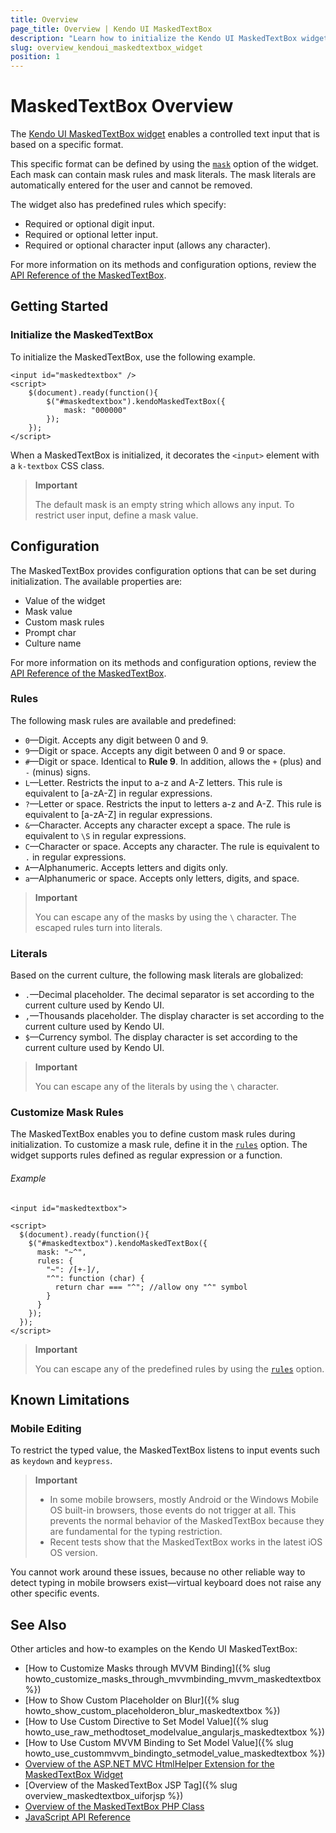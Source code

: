 ```yaml
---
title: Overview
page_title: Overview | Kendo UI MaskedTextBox
description: "Learn how to initialize the Kendo UI MaskedTextBox widget and configure its behaviors."
slug: overview_kendoui_maskedtextbox_widget
position: 1
---
```


# MaskedTextBox Overview

The [Kendo UI MaskedTextBox widget](http://demos.telerik.com/kendo-ui/maskedtextbox/index) enables a controlled text input that is based on a specific format.

This specific format can be defined by using the [`mask`](/api/web/maskedtextbox#configuration-mask) option of the widget. Each mask can contain mask rules and mask literals. The mask literals are automatically entered for the user and cannot be removed.

The widget also has predefined rules which specify:
- Required or optional digit input.
- Required or optional letter input.
- Required or optional character input (allows any character).

For more information on its methods and configuration options, review the [API Reference of the MaskedTextBox](/api/web/maskedtextbox).

## Getting Started

### Initialize the MaskedTextBox

To initialize the MaskedTextBox, use the following example.

    <input id="maskedtextbox" />
    <script>
        $(document).ready(function(){
            $("#maskedtextbox").kendoMaskedTextBox({
                mask: "000000"
            });
        });
    </script>

When a MaskedTextBox is initialized, it decorates the `<input>` element with a `k-textbox` CSS class.

> **Important**
>
> The default mask is an empty string which allows any input. To restrict user input, define a mask value.

## Configuration

The MaskedTextBox provides configuration options that can be set during initialization. The available properties are:

* Value of the widget
* Mask value
* Custom mask rules
* Prompt char
* Culture name

For more information on its methods and configuration options, review the [API Reference of the MaskedTextBox](/api/web/maskedtextbox).

### Rules

The following mask rules are available and predefined:

- `0`&mdash;Digit. Accepts any digit between 0 and 9.
- `9`&mdash;Digit or space. Accepts any digit between 0 and 9 or space.
- `#`&mdash;Digit or space. Identical to **Rule 9**. In addition, allows the `+` (plus) and `-` (minus) signs.
- `L`&mdash;Letter. Restricts the input to a-z and A-Z letters. This rule is equivalent to [a-zA-Z] in regular expressions.
- `?`&mdash;Letter or space. Restricts the input to letters a-z and A-Z. This rule is equivalent to [a-zA-Z] in regular expressions.
- `&`&mdash;Character. Accepts any character except a space. The rule is equivalent to `\S` in regular expressions.
- `C`&mdash;Character or space. Accepts any character. The rule is equivalent to `.` in regular expressions.
- `A`&mdash;Alphanumeric. Accepts letters and digits only.
- `a`&mdash;Alphanumeric or space. Accepts only letters, digits, and space.

> **Important**
>
> You can escape any of the masks by using the `\` character. The escaped rules turn into literals.

### Literals

Based on the current culture, the following mask literals are globalized:

- `.`&mdash;Decimal placeholder. The decimal separator is set according to the current culture used by Kendo UI.
- `,`&mdash;Thousands placeholder. The display character is set according to the current culture used by Kendo UI.
- `$`&mdash;Currency symbol. The display character is set according to the current culture used by Kendo UI.

> **Important**
>
> You can escape any of the literals by using the `\` character.

### Customize Mask Rules

The MaskedTextBox enables you to define custom mask rules during initialization. To customize a mask rule, define it in the [`rules`](/api/web/maskedtextbox#configuration-rules) option. The widget supports rules defined as regular expression or a function.

###### Example

    <input id="maskedtextbox">

    <script>
      $(document).ready(function(){
        $("#maskedtextbox").kendoMaskedTextBox({
          mask: "~^",
          rules: {
            "~": /[+-]/,
            "^": function (char) {
              return char === "^"; //allow ony "^" symbol
            }
          }
        });
      });
    </script>

> **Important**
>
> You can escape any of the predefined rules by using the [`rules`](/api/web/maskedtextbox#configuration-rules) option.

## Known Limitations

### Mobile Editing

To restrict the typed value, the MaskedTextBox listens to input events such as `keydown` and `keypress`.

> **Important**
> * In some mobile browsers, mostly Android or the Windows Mobile OS built-in browsers, those events do not trigger at all. This prevents the normal behavior of the MaskedTextBox because they are fundamental for the typing restriction.
> * Recent tests show that the MaskedTextBox works in the latest iOS OS version.

You cannot work around these issues, because no other reliable way to detect typing in mobile browsers exist&mdash;virtual keyboard does not raise any other specific events.

## See Also

Other articles and how-to examples on the Kendo UI MaskedTextBox:

* [How to Customize Masks through MVVM Binding]({% slug howto_customize_masks_through_mvvmbinding_mvvm_maskedtextbox %})
* [How to Show Custom Placeholder on Blur]({% slug howto_show_custom_placeholderon_blur_maskedtextbox %})
* [How to Use Custom Directive to Set Model Value]({% slug howto_use_raw_methodtoset_modelvalue_angularjs_maskedtextbox %})
* [How to Use Custom MVVM Binding to Set Model Value]({% slug howto_use_custommvvm_bindingto_setmodel_value_maskedtextbox %})
* [Overview of the ASP.NET MVC HtmlHelper Extension for the MaskedTextBox Widget](/aspnet-mvc/helpers/maskedtextbox/overview)
* [Overview of the MaskedTextBox JSP Tag]({% slug overview_maskedtextbox_uiforjsp %})
* [Overview of the MaskedTextBox PHP Class](/php/widgets/maskedtextbox/overview)
* [JavaScript API Reference](/api/javascript/ui/maskedtextbox)

